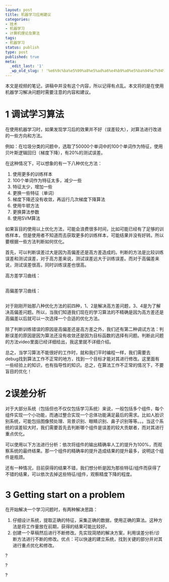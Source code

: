 ```yaml
---
layout: post
title: 机器学习应用建议
categories:
- 技术
- 机器学习
- 计算机理论及算法
tags:
- 机器学习
status: publish
type: post
published: true
meta:
  _edit_last: '1'
  _wp_old_slug: ! '%e6%9c%ba%e5%99%a8%e5%ad%a6%e4%b9%a0%e5%ba%94%e7%94%a8%e5%bb%ba%e8%ae%ae'
---
```

<p>本文是视频的笔记，讲稿中并没有这个内容，所以记得有点乱。本文将的是在使用机器学习解决问题时需要注意的内容和建议。
</p><h1>1 调试学习算法
</h1><p>在使用机器学习时，如果发现学习后的效果并不好（误差较大），对算法进行改进的一些方向和方法。
</p><p>例如：在垃圾分类的问题中，选取了50000个单词中的100个单词作为特征，使用贝叶斯逻辑回归（梯度下降），有20%的测试误差。
</p><p>在这种情况下，可以想象的有一下八种优化方法：
</p><ol><li>使用更多的训练样本
</li><li>100个单词作为特征太多，减少一些
</li><li>特征太少，增加一些
</li><li>更换一些特征（单词）
</li><li>梯度下降还没有收敛，再运行几次梯度下降算法
</li><li>使用牛顿方法
</li><li>更换算法参数
</li><li>使用SVM算法
</li></ol><p>如果盲目的使用以上优化方法，可能会浪费很多时间，比如可能已经有了足够的训练样本，但是使用者不知道而去获取更多的训练样本，可能结果并没有好转。所以要根据一些方法判断如何优化。
</p><p>首先，可以判断误差过大是因为高偏差还是高方差造成的。判断的方法是比较训练误差和测试误差，对于高方差来说，测试误差远大于训练误差。而对于高偏差来说，测试误差很高，同时训练误差也很高。
</p><p>高方差学习曲线：
</p><p><img src="http://www.codingart.info/wp-content/uploads/2012/09/092912_0629_1.png" alt=""/>
	</p><p>高偏差学习曲线：
</p><p><img src="http://www.codingart.info/wp-content/uploads/2012/09/092912_0629_2.png" alt=""/>
	</p><p>对于刚刚开始那八种优化方法的前四种，1、2是解决高方差问题，3、4是为了解决高偏差问题。所以，当我们知道我们现在的学习算法的不精确是因为高方差还是高偏差以后就可以一次选择一个合适的优化方法。
</p><p>除了判断训练错误的原因是高偏差还是高方差之外，我们还有第二种调试方法：判断误差的原因是因为算法还没有收敛还是因为目标函数的选择有问题。判断此问题的方法video里面已经详细给出，我这里就不详细介绍。
</p><p>总之，当学习算法不能很好的工作时，就和我们平时编程一样，我们需要去debug找到算法工作不正常的地方，找到一个目标才能对其进行修改。这里面有一些经验上的知识，也有指导性的知识。总之，在算法工作不正常的情况下，不要盲目的优化！
</p><h1>2误差分析
</h1><p>对于大部分系统（包括但也不仅仅包括学习系统）来说，一般包括多个组件，每个组件实现一个小功能，而通过整合实现一个总体功能满足最后的需求。比如人脸识别系统，可能包括图像预处理、背景识别、眼睛识别、鼻子识别等等。。。当这个系统的误差较大时，我们需要首先去判断哪个组件是误差的较大贡献者，而对其进行重点优化。
</p><p>可以使用以下方法进行分析：依次将组件的输出精确率人工的提升为100%，而观察系统的最终结果。那一个组件的精确率的提升造成结果的提升最多，说明这个组件是瓶颈。
</p><p>还有一种情况，目前获得的结果不错，我们想分析是因为那些特征/组件而获得了不错的结果，可以依次去掉这些特征/组件，观察精度下降的程度。
</p><h1>3 Getting start on a problem
</h1><p>在开始解决一个学习问题时，有两种解决思路：
</p><ol><li>仔细设计系统，提取正确的特征，采集正确的数据，使用正确的算法。这种方法是将工作量放在前期，获得的结果可能比较好。
</li><li>创建一个草稿然后进行不断修改。先实现简陋的解决方案，利用误差分析/诊断方法进行不断的修改。优点：可以快速的建立系统，找到关键的部分并对其进行重点优化和修改。
</li></ol><p>
?</p><p>
?</p><p>
?</p>

